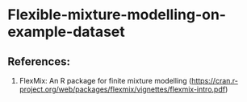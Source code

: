 # Flexible-mixture-modelling-on-example-dataset

## References:

1. FlexMix: An R package for finite mixture modelling (https://cran.r-project.org/web/packages/flexmix/vignettes/flexmix-intro.pdf)
